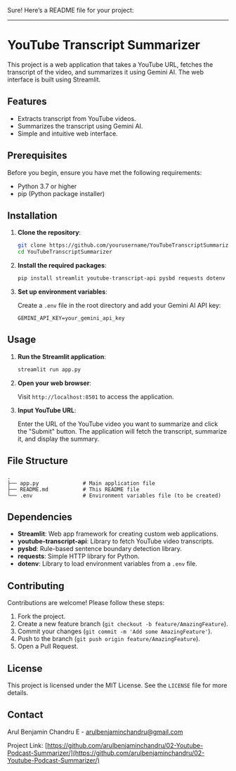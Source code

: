 Sure! Here’s a README file for your project:

---

# YouTube Transcript Summarizer

This project is a web application that takes a YouTube URL, fetches the transcript of the video, and summarizes it using Gemini AI. The web interface is built using Streamlit.

## Features

- Extracts transcript from YouTube videos.
- Summarizes the transcript using Gemini AI.
- Simple and intuitive web interface.

## Prerequisites

Before you begin, ensure you have met the following requirements:

- Python 3.7 or higher
- pip (Python package installer)

## Installation

1. **Clone the repository**:

    ```bash
    git clone https://github.com/yourusername/YouTubeTranscriptSummarizer.git
    cd YouTubeTranscriptSummarizer
    ```

2. **Install the required packages**:

    ```bash
    pip install streamlit youtube-transcript-api pysbd requests dotenv
    ```

3. **Set up environment variables**:

    Create a `.env` file in the root directory and add your Gemini AI API key:

    ```plaintext
    GEMINI_API_KEY=your_gemini_api_key
    ```

## Usage

1. **Run the Streamlit application**:

    ```bash
    streamlit run app.py
    ```

2. **Open your web browser**:

    Visit `http://localhost:8501` to access the application.

3. **Input YouTube URL**:

    Enter the URL of the YouTube video you want to summarize and click the "Submit" button. The application will fetch the transcript, summarize it, and display the summary.

## File Structure

```
.
├── app.py              # Main application file
├── README.md           # This README file
└── .env                # Environment variables file (to be created)
```

## Dependencies

- **Streamlit**: Web app framework for creating custom web applications.
- **youtube-transcript-api**: Library to fetch YouTube video transcripts.
- **pysbd**: Rule-based sentence boundary detection library.
- **requests**: Simple HTTP library for Python.
- **dotenv**: Library to load environment variables from a `.env` file.

## Contributing

Contributions are welcome! Please follow these steps:

1. Fork the project.
2. Create a new feature branch (`git checkout -b feature/AmazingFeature`).
3. Commit your changes (`git commit -m 'Add some AmazingFeature'`).
4. Push to the branch (`git push origin feature/AmazingFeature`).
5. Open a Pull Request.

## License

This project is licensed under the MIT License. See the `LICENSE` file for more details.

## Contact

Arul Benjamin Chandru E - [arulbenjaminchandru@gmail.com](mailto:arulbenjaminchandru@gmail.com)

Project Link: [https://github.com/arulbenjaminchandru/02-Youtube-Podcast-Summarizer/](https://github.com/arulbenjaminchandru/02-Youtube-Podcast-Summarizer/)
